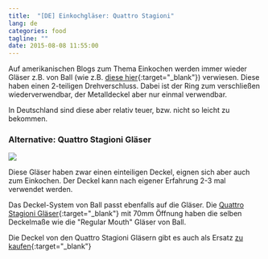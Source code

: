 ```yaml
---
title:  "[DE] Einkochgläser: Quattro Stagioni"
lang: de
categories: food
tagline: ""
date: 2015-08-08 11:55:00
---
```


Auf amerikanischen Blogs zum Thema Einkochen werden immer wieder Gläser z.B. von Ball (wie z.B. [diese hier]{:target="_blank"}) verwiesen. Diese haben einen 2-teiligen Drehverschluss. Dabei ist der Ring zum verschließen wiederverwendbar, der Metalldeckel aber nur einmal verwendbar.

In Deutschland sind diese aber relativ teuer, bzw. nicht so leicht zu bekommen.


[diese hier]: http://www.amazon.de/gp/product/B00YSMSYEA/ref=as_li_tl?ie=UTF8&camp=1638&creative=19454&creativeASIN=B00YSMSYEA&linkCode=as2&tag=jennblog-21

### Alternative: Quattro Stagioni Gläser
<a href="http://www.amazon.de/gp/product/B00IZH7N1O/ref=as_li_tl?ie=UTF8&camp=1638&creative=19454&creativeASIN=B00IZH7N1O&linkCode=as2&tag=jennblog-21" target="_blank"><img border="0" src="http://ws-eu.amazon-adsystem.com/widgets/q?_encoding=UTF8&ASIN=B00IZH7N1O&Format=_SL250_&ID=AsinImage&MarketPlace=DE&ServiceVersion=20070822&WS=1&tag=jennblog-21" ></a><img src="http://ir-de.amazon-adsystem.com/e/ir?t=jennblog-21&l=as2&o=3&a=B00IZH7N1O" width="1" height="1" border="0" alt="" style="border:none !important; margin:0px !important;" />

Diese Gläser haben zwar einen einteiligen Deckel, eignen sich aber auch zum Einkochen. Der Deckel kann nach eigener Erfahrung 2-3 mal verwendet werden. 

Das Deckel-System von Ball passt ebenfalls auf die Gläser. Die [Quattro Stagioni Gläser]{:target="_blank"} mit 70mm Öffnung haben die selben Deckelmaße wie die "Regular Mouth" Gläser von Ball.

Die Deckel von den Quattro Stagioni Gläsern gibt es auch als Ersatz [zu kaufen]{:target="_blank"}


[Quattro Stagioni Gläser]: http://www.amazon.de/gp/product/B00IZH7N1O/ref=as_li_tl?ie=UTF8&camp=1638&creative=19454&creativeASIN=B00IZH7N1O&linkCode=as2&tag=jennblog-21
[zu kaufen]: http://www.amazon.de/gp/product/B005JSPB0W/ref=as_li_tl?ie=UTF8&camp=1638&creative=19454&creativeASIN=B005JSPB0W&linkCode=as2&tag=jennblog-21


